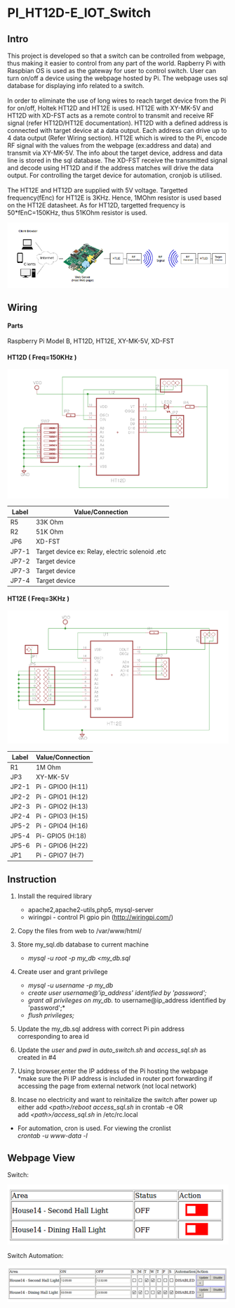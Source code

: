 # PI_HT12D-E_IOT_Switch

## Intro
This project is developed so that a switch can be controlled from webpage, thus making it easier to control from any part of the world. 
Rapberry Pi with Raspbian OS is used as the gateway for user to control switch. User can turn on/off a device using the webpage hosted by Pi. The webpage uses sql database for displaying info related to a switch.
<br /> 
<br /> In order to eliminate the use of long wires to reach target device from the Pi for on/off, Holtek HT12D and HT12E is used. HT12E with XY-MK-5V and HT12D with XD-FST acts as a remote control to transmit and receive RF signal (refer HT12D/HT12E documentation). HT12D with a defined address is connected with target device at a data output. Each address can drive up to 4 data output (Refer Wiring section). HT12E which is wired to the Pi, encode RF signal with the values from the webpage (ex:address and data) and transmit via XY-MK-5V. The info about the target device, address and data line is stored in the sql database. The XD-FST receive the transmitted signal and decode using HT12D and if the address matches will drive the data output. For controlling the target device for automation, cronjob is utilised.
<br /> 
<br />The HT12E and HT12D are supplied with 5V voltage. Targetted frequency(fEnc) for HT12E is 3KHz. Hence, 1MOhm resistor is used based on the HT12E datasheet. As for HT12D, targetted frequency is 50*fEnC=150KHz, thus 51KOhm resistor is used. 

![Alt text](./images/intro.png) 

## Wiring
#### Parts
Raspberry Pi Model B, HT12D, HT12E,  XY-MK-5V, XD-FST

#### HT12D ( Freq=150KHz )

![Alt text](./images/ht12d.png)


|  Label | Value/Connection |
| ------------- | ------------- |
| R5  | 33K Ohm  |
| R2  | 51K Ohm  |
| JP6  | XD-FST  |
| JP7-1  | Target device ex: Relay, electric solenoid .etc |
| JP7-2  | Target device  |
| JP7-3  | Target device  |
| JP7-4  | Target device  |

#### HT12E ( Freq=3KHz )
![Alt text](./images/ht12e.png)

|  Label | Value/Connection |
| ------------- | ------------- |
| R1  | 1M Ohm  |
| JP3  | XY-MK-5V  |
| JP2-1  | Pi - GPIO0 (H:11) |
| JP2-2  | Pi - GPIO1 (H:12)|
| JP2-3  | Pi - GPIO2 (H:13) |
| JP2-4  | Pi - GPIO3  (H:15) |
| JP5-2  | Pi - GPIO4  (H:16)|
| JP5-4  | Pi- GPIO5  (H:18) |
| JP5-6  | Pi - GPIO6 (H:22) |
| JP1  | Pi - GPIO7  (H:7) |

## Instruction
1. Install the required library
   - apache2,apache2-utils,php5, mysql-server  
   - wiringpi - control Pi gpio pin (http://wiringpi.com/)
  
2. Copy the files from web to /var/www/html/
  
3. Store my_sql.db database to current machine
   - *mysql -u root -p my_db <my_db.sql*

4. Create user and grant privilege
   - *mysql -u username -p my_db*
   - *create user username@'ip_address' identified by 'password';*
   - *grant all privileges on my_db.* to username@ip_address identified by 'password';*
   - *flush privileges;*

5. Update the my_db.sql address with correct Pi pin address corresponding to area id

6. Update the *user* and *pwd* in *auto_switch.sh* and *access_sql.sh* as created in #4

7. Using browser,enter the IP address of the Pi hosting the webpage 
   <br />*make sure the Pi IP address is  included in router port forwarding if accessing the page from external network (not local network)
   
 8. Incase no electricity and want to reinitalize the switch after power up
    <br /> either add *\<path\>/reboot access_sql.sh* in crontab -e OR
    <br /> add *\<path\>/access_sql.sh* in /etc/rc.local


* For automation, cron is used. For viewing the cronlist
   <br />*crontab -u www-data -l*

## Webpage View

Switch:

![Alt text](./images/switch.png)

Switch Automation:

![Alt text](./images/switch_auto.png)

